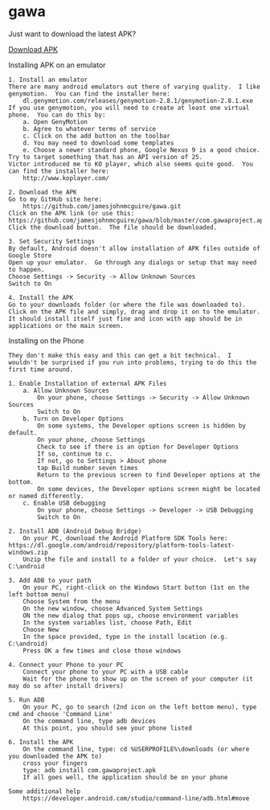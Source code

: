 # gawa

Just want to download the latest APK?

<a id="raw-url" class="btn btn-sm BtnGroup-item" href="/jamesjohnmcguire/gawa/raw/master/com.gawaproject.apk">Download APK</a>

Installing APK on an emulator

	1. Install an emulator
	There are many android emulators out there of varying quality.  I like genymotion.  You can find the installer here:
		dl.genymotion.com/releases/genymotion-2.8.1/genymotion-2.8.1.exe
	If you use genymotion, you will need to create at least one virtual phone.  You can do this by:
		a. Open GenyMotion
		b. Agree to whatever terms of service
		c. Click on the add button on the toolbar
		d. You may need to download some templates
		e. Choose a newer standard phone, Google Nexus 9 is a good choice. Try to target something that has an API version of 25.
	Victor introduced me to KO player, which also seems quite good.  You can find the installer here:
		http://www.koplayer.com/

	2. Download the APK
	Go to my GitHub site here:
		https://github.com/jamesjohnmcguire/gawa.git
	Click on the APK link (or use this: https://github.com/jamesjohnmcguire/gawa/blob/master/com.gawaproject.apk)
	Click the download button.  The file should be downloaded.

	3. Set Security Settings
	By default, Android doesn't allow installation of APK files outside of Google Store
	Open up your emulator.  Go through any dialogs or setup that may need to happen.
	Choose Settings -> Security -> Allow Unknown Sources
	Switch to On

	4. Install the APK
	Go to your downloads folder (or where the file was downloaded to).  Click on the APK file and simply, drag and drop it on to the emulator.  It should install itself just fine and icon with app should be in applications or the main screen.


Installing on the Phone

	They don't make this easy and this can get a bit technical.  I wouldn't be surprised if you run into problems, trying to do this the first time around.

	1. Enable Installation of external APK Files
		a. Allow Unknown Sources
			On your phone, choose Settings -> Security -> Allow Unknown Sources
			Switch to On
		b. Turn on Developer Options
			On some systems, the Developer options screen is hidden by default.
			On your phone, choose Settings
			Check to see if there is an option for Developer Options
			If so, continue to c.
			If not, go to Settings > About phone
			tap Build number seven times
			Return to the previous screen to find Developer options at the bottom.
			On some devices, the Developer options screen might be located or named differently.
		c. Enable USB debugging
			On your phone, choose Settings -> Developer -> USB Debugging
			Switch to On

	2. Install ADB (Android Debug Bridge)
		On your PC, download the Android Platform SDK Tools here:	https://dl.google.com/android/repository/platform-tools-latest-windows.zip
		Unzip the file and install to a folder of your choice.  Let's say C:\android

	3. Add ADB to your path
		On your PC, right-click on the Windows Start button (1st on the left bottom menu)
		Choose System from the menu
		On the new window, choose Advanced System Settings
		ON the new dialog that pops up, choose environment variables
		In the system variables list, choose Path, Edit
		Choose New
		In the space provided, type in the install location (e.g. C:\android)
		Press OK a few times and close those windows

	4. Connect your Phone to your PC
		Connect your phone to your PC with a USB cable
		Wait for the phone to show up on the screen of your computer (it may do so after install drivers)

	5. Run ADB
		On your PC, go to search (2nd icon on the left bottom menu), type cmd and choose 'Command Line'
		On the command line, type adb devices
		At this point, you should see your phone listed

	6. Install the APK
		On the command line, type: cd %USERPROFILE%\downloads (or where you downloaded the APK to)
		cross your fingers
		type: adb install com.gawaproject.apk
		If all goes well, the application should be on your phone

	Some additional help
		https://developer.android.com/studio/command-line/adb.html#move
